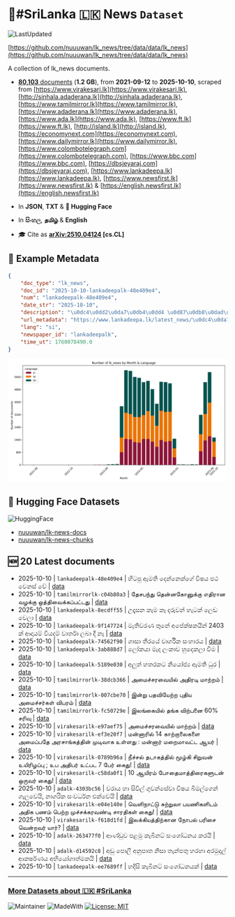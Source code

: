 # 📄#SriLanka 🇱🇰 News `Dataset`

![LastUpdated](https://img.shields.io/badge/last_updated-2025--10--10_12:23:06-green)

[https://github.com/nuuuwan/lk_news/tree/data/data/lk_news](https://github.com/nuuuwan/lk_news/tree/data/data/lk_news)

A collection of lk_news documents.

- [**80,103** documents](https://github.com/nuuuwan/lk_news/tree/data/data/lk_news) (**1.2 GB**), from **2021-09-12** to **2025-10-10**, scraped from [https://www.virakesari.lk](https://www.virakesari.lk), [http://sinhala.adaderana.lk](http://sinhala.adaderana.lk), [https://www.tamilmirror.lk](https://www.tamilmirror.lk), [https://www.adaderana.lk](https://www.adaderana.lk), [https://www.ada.lk](https://www.ada.lk), [https://www.ft.lk](https://www.ft.lk), [http://island.lk](http://island.lk), [https://economynext.com](https://economynext.com), [https://www.dailymirror.lk](https://www.dailymirror.lk), [https://www.colombotelegraph.com](https://www.colombotelegraph.com), [https://www.bbc.com](https://www.bbc.com), [https://dbsjeyaraj.com](https://dbsjeyaraj.com), [https://www.lankadeepa.lk](https://www.lankadeepa.lk), [https://www.newsfirst.lk](https://www.newsfirst.lk) & [https://english.newsfirst.lk](https://english.newsfirst.lk)

- In **JSON**, **TXT** & **🤗 Hugging Face**

- In **සිංහල**, **தமிழ்** & **English**

- 🎓 Cite as **[arXiv:2510.04124](https://arxiv.org/abs/2510.04124) [cs.CL]**

## 📝 Example Metadata

```json
{
    "doc_type": "lk_news",
    "doc_id": "2025-10-10-lankadeepalk-48e409e4",
    "num": "lankadeepalk-48e409e4",
    "date_str": "2025-10-10",
    "description": "\u0dc4\u0dd2\u0da7\u0db4\u0dd4 \u0d87\u0db8\u0dad\u0dd2 \u0daf\u0dd9\u0db1\u0dca\u0db1\u0dd9\u0d9a\u0dca\u0d9c\u0dda \u0dc0\u0dd2\u0dc2\u0dba \u0db4\u0dae \u0dc0\u0dd9\u0db1\u0dc3\u0dca \u0dc0\u0dda",
    "url_metadata": "https://www.lankadeepa.lk/latest_news/\u0dc4\u0da7\u0db4-\u0d87\u0db8\u0dad-\u0daf\u0db1\u0db1\u0d9a\u0d9c-\u0dc0\u0dc2\u0dba-\u0db4\u0dae-\u0dc0\u0db1\u0dc3-\u0dc0/1-681067",
    "lang": "si",
    "newspaper_id": "lankadeepalk",
    "time_ut": 1760078490.0
}
```

![Chart](https://raw.githubusercontent.com/nuuuwan/lk_news/refs/heads/data/data/lk_news/docs_by_month_and_lang.png)

## 🤗 Hugging Face Datasets

![HuggingFace](https://img.shields.io/badge/-HuggingFace-FDEE21?style=for-the-badge&logo=HuggingFace)

- [nuuuwan/lk-news-docs](https://huggingface.co/datasets/nuuuwan/lk-news-docs)
- [nuuuwan/lk-news-chunks](https://huggingface.co/datasets/nuuuwan/lk-news-chunks)

## 🆕 20 Latest documents

- 2025-10-10 | `lankadeepalk-48e409e4` | හිටපු ඇමති දෙන්නෙක්ගේ විෂය පථ වෙනස් වේ | [data](https://github.com/nuuuwan/lk_news/tree/data/data/lk_news/2020s/2025/2025-10-10-lankadeepalk-48e409e4)
- 2025-10-10 | `tamilmirrorlk-c04b80a3` | தேசபந்து தென்னகோனுக்கு எதிரான வழக்கு ஒத்திவைக்கப்பட்டது | [data](https://github.com/nuuuwan/lk_news/tree/data/data/lk_news/2020s/2025/2025-10-10-tamilmirrorlk-c04b80a3)
- 2025-10-10 | `lankadeepalk-8ecdff55` | උදෑසන කෑම කෑ දරුවන් හැටක් ලෙඩ වෙලා | [data](https://github.com/nuuuwan/lk_news/tree/data/data/lk_news/2020s/2025/2025-10-10-lankadeepalk-8ecdff55)
- 2025-10-10 | `lankadeepalk-9f147724` | මැතිවරණ තුනේ අපේක්ෂකයින් 2403 ක්  ආදායම් වියදම් වාර්තා ලබා දී නෑ | [data](https://github.com/nuuuwan/lk_news/tree/data/data/lk_news/2020s/2025/2025-10-10-lankadeepalk-9f147724)
- 2025-10-10 | `lankadeepalk-74562f90` | ගාසා තීරයේ වාර්ගික සංහාරය | [data](https://github.com/nuuuwan/lk_news/tree/data/data/lk_news/2020s/2025/2025-10-10-lankadeepalk-74562f90)
- 2025-10-10 | `lankadeepalk-3ab888d7` | ලෝකයා මැද ලංකාව හුදෙකලා වීම | [data](https://github.com/nuuuwan/lk_news/tree/data/data/lk_news/2020s/2025/2025-10-10-lankadeepalk-3ab888d7)
- 2025-10-10 | `lankadeepalk-5189e030` | අලුත් හතරකට නියෝජ්‍ය ඇමති ධුර | [data](https://github.com/nuuuwan/lk_news/tree/data/data/lk_news/2020s/2025/2025-10-10-lankadeepalk-5189e030)
- 2025-10-10 | `tamilmirrorlk-38dcb366` | அமைச்சரவையில் அதிரடி மாற்றம் | [data](https://github.com/nuuuwan/lk_news/tree/data/data/lk_news/2020s/2025/2025-10-10-tamilmirrorlk-38dcb366)
- 2025-10-10 | `tamilmirrorlk-007cbe70` | இன்று பதவியேற்ற புதிய அமைச்சர்கள் விபரம் | [data](https://github.com/nuuuwan/lk_news/tree/data/data/lk_news/2020s/2025/2025-10-10-tamilmirrorlk-007cbe70)
- 2025-10-10 | `tamilmirrorlk-fc50729e` | இலங்கையில் தங்க விற்பனை 60% சரிவு | [data](https://github.com/nuuuwan/lk_news/tree/data/data/lk_news/2020s/2025/2025-10-10-tamilmirrorlk-fc50729e)
- 2025-10-10 | `virakesarilk-e97aef75` | அமைச்சரவையில் மாற்றம் | [data](https://github.com/nuuuwan/lk_news/tree/data/data/lk_news/2020s/2025/2025-10-10-virakesarilk-e97aef75)
- 2025-10-10 | `virakesarilk-ef3e20f7` | மன்னாரில் 14 காற்றாலைகளை அமைப்பதே அரசாங்கத்தின் முடிவாக உள்ளது : மன்னார் மறைமாவட்ட ஆயர் | [data](https://github.com/nuuuwan/lk_news/tree/data/data/lk_news/2020s/2025/2025-10-10-virakesarilk-ef3e20f7)
- 2025-10-10 | `virakesarilk-0789b96a` | நீச்சல் தடாகத்தில் மூழ்கி சிறுவன் உயிரிழப்பு ; உப அதிபர் உட்பட 7 பேர் கைது! | [data](https://github.com/nuuuwan/lk_news/tree/data/data/lk_news/2020s/2025/2025-10-10-virakesarilk-0789b96a)
- 2025-10-10 | `virakesarilk-c58da0f1` | 10 ஆயிரம் போதைமாத்திரைகளுடன் ஒருவர் கைது! | [data](https://github.com/nuuuwan/lk_news/tree/data/data/lk_news/2020s/2025/2025-10-10-virakesarilk-c58da0f1)
- 2025-10-10 | `adalk-4303bc56` | වරාය හා සිවිල් ගුවන්සේවා විෂය බිමල්ගෙන් ගැලවෙයි, නාගරික සංවර්ධන එක්වෙයි | [data](https://github.com/nuuuwan/lk_news/tree/data/data/lk_news/2020s/2025/2025-10-10-adalk-4303bc56)
- 2025-10-10 | `virakesarilk-e04e140e` | வெளிநாட்டு சுற்றுலா பயணிகளிடம் அதிக பணம் பெற்ற முச்சக்கரவண்டி சாரதிகள் கைது! | [data](https://github.com/nuuuwan/lk_news/tree/data/data/lk_news/2020s/2025/2025-10-10-virakesarilk-e04e140e)
- 2025-10-10 | `virakesarilk-f618d1fd` | இலக்கியத்திற்கான நோபல் பரிசை வென்றவர் யார்? | [data](https://github.com/nuuuwan/lk_news/tree/data/data/lk_news/2020s/2025/2025-10-10-virakesarilk-f618d1fd)
- 2025-10-10 | `adalk-263477f0` | ආණ්ඩුව පළමු කැබිනට් සංශෝධනය කරයි | [data](https://github.com/nuuuwan/lk_news/tree/data/data/lk_news/2020s/2025/2025-10-10-adalk-263477f0)
- 2025-10-10 | `adalk-d14592c8` | අඩු පොලී අනුපාත නිසා තැන්පතු හරහා අරමුදල් ආකර්ෂණය අභියෝගාත්මකයි | [data](https://github.com/nuuuwan/lk_news/tree/data/data/lk_news/2020s/2025/2025-10-10-adalk-d14592c8)
- 2025-10-10 | `lankadeepalk-ee7689ff` | හදිසි කැබිනට් සංශෝධනයක් | [data](https://github.com/nuuuwan/lk_news/tree/data/data/lk_news/2020s/2025/2025-10-10-lankadeepalk-ee7689ff)

---

### [More Datasets about 🇱🇰 #SriLanka](https://github.com/nuuuwan/lk_datasets)

![Maintainer](https://img.shields.io/badge/maintainer-nuuuwan-red)
![MadeWith](https://img.shields.io/badge/made_with-python-blue)
[![License: MIT](https://img.shields.io/badge/License-MIT-yellow.svg)](https://opensource.org/licenses/MIT)
